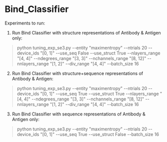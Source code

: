 # Bind_Classifier

Experiments to run:

1. Run Bind Classifier with structure representations of Antibody & Antigen only:

> python tuning_exp_se3.py --entity "maximentropy" --ntrials 20 --device_ids "[0, 1]" --use_seq False --use_struct True --nlayers_range "[4, 4]" --ndegrees_range "[3, 3]" --nchannels_range "[8, 12]" --nnlayers_range "[1, 2]" --div_range "[4, 4]" --batch_size 16

2. Run Bind Classifier with structure+sequence representations of Antibody & Antigen:

> python tuning_exp_se3.py --entity "maximentropy" --ntrials 20 --device_ids "[0, 1]" --use_seq True --use_struct True --nlayers_range "[4, 4]" --ndegrees_range "[3, 3]" --nchannels_range "[8, 12]" --nnlayers_range "[1, 2]" --div_range "[4, 4]" --batch_size 16

3. Run Bind Classifier with sequence representations of Antibody & Antigen only:

> python tuning_exp_se3.py --entity "maximentropy" --ntrials 20 --device_ids "[0, 1]" --use_seq True --use_struct False --batch_size 16
